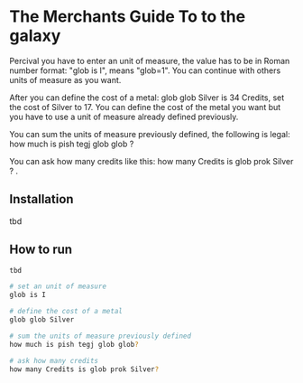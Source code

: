 # The Merchants Guide To to the galaxy

Percival you have to enter an unit of measure, the value has to be in Roman number format: "glob is I", means "glob=1".
You can continue with others units of measure as you want.

After you can define the cost of a metal: glob glob Silver is 34 Credits, set the cost of Silver to 17.
You can define the cost of the metal you want but you have to use a unit of measure already defined previously.

You can sum the units of measure previously defined, the following is legal: how much is pish tegj glob glob ?

You can ask how many credits like this: how many Credits is glob prok Silver ? .

## Installation

tbd


## How to run

```bash
tbd
```

```bash
# set an unit of measure
glob is I

# define the cost of a metal
glob glob Silver

# sum the units of measure previously defined
how much is pish tegj glob glob?

# ask how many credits
how many Credits is glob prok Silver?
```
